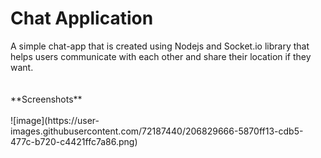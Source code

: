 <h1>Chat Application </h1>
A simple chat-app that is created using Nodejs and Socket.io library that helps users communicate with each other and share their location if they want.
<br/><br/><br/>
**Screenshots**<br/><br/>
![image](https://user-images.githubusercontent.com/72187440/206829666-5870ff13-cdb5-477c-b720-c4421ffc7a86.png)




